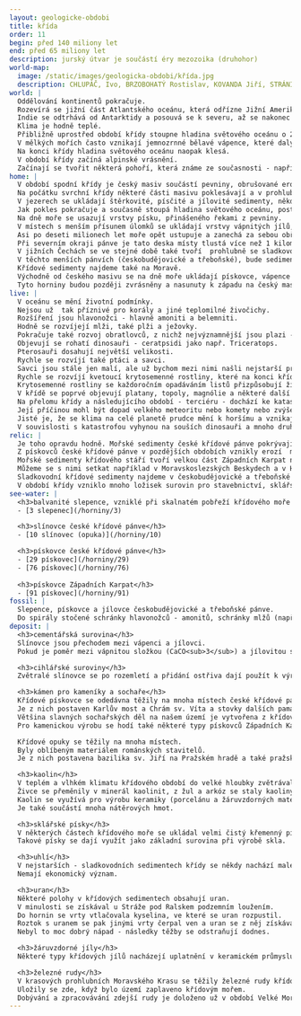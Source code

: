 ```yaml
---
layout: geologicke-obdobi
title: křída
order: 11
begin: před 140 miliony let
end: před 65 miliony let
description: jurský útvar je součástí éry mezozoika (druhohor)
world-map:
  image: /static/images/geologicka-obdobi/křída.jpg
  description: CHLUPÁČ, Ivo, BRZOBOHATÝ Rostislav, KOVANDA Jiří, STRÁNÍK Zdeněk. Geologická minulost České republiky. Vydání první. ACADEMIA, nakladatelství AV ČR. Praha, 2002. 436 stran. ISBN 80-200-0914-0
world: |
  Oddělování kontinentů pokračuje.
  Rozevírá se jižní část Atlantského oceánu, která odřízne Jižní Ameriku od Afriky.
  Indie se odtrhává od Antarktidy a posouvá se k severu, až se nakonec srazí s čínskou deskou.
  Klima je hodně teplé.
  Přibližně uprostřed období křídy stoupne hladina světového oceánu o 200 až 300 metrů a moře zaplaví velké části pevniny (včetně podstatné části našeho území).
  V mělkých mořích často vznikají jemnozrnné bělavé vápence, které daly tomuto období jméno - psací křída.
  Na konci křídy hladina světového oceánu naopak klesá.
  V období křídy začíná alpinské vrásnění.
  Začínají se tvořit některá pohoří, která známe ze současnosti - například Alpy a Karpaty.
home: |
  V období spodní křídy je český masiv součástí pevniny, obrušované erozí.
  Na počátku svrchní křídy některé části masivu poklesávají a v prohlubních vznikají sladkovodní jezera.
  V jezerech se ukládají štěrkovité, písčité a jílovité sedimenty, někdy vznikají malé uhelné sloje.
  Jak pokles pokračuje a současně stoupá hladina světového oceánu, postupně je severní část českého masivu zaplavena mělkým mořem.
  Na dně moře se usazují vrstvy písku, přinášeného řekami z pevniny.
  V místech s menším přísunem úlomků se ukládají vrstvy vápnitých jílů, slínů (opuk) až vápenců.
  Asi po deseti milionech let moře opět ustupuje a zanechá za sebou obří desku svrchnokřídových sedimentů - českou křídovou pánev.
  Při severním okraji pánve je tato deska místy tlustá více než 1 kilometr.
  V jižních Čechách se ve stejné době také tvoří  prohlubně se sladkovodními jezery, v nichž se ukládají vrstvy štěrků, písků a jílů.
  V těchto menších pánvích (českobudějovické a třeboňské), bude sedimentace pokračovat i v následujícím období - terciéru. Moře sem však nepronikne.
  Křídové sedimenty najdeme také na Moravě.
  Východně od českého masivu se na dně moře ukládají pískovce, vápence a jílovce, vyskytují se také vulkanické horniny.
  Tyto horniny budou později zvrásněny a nasunuty k západu na český masiv. Stanou se součástí Západních Karpat.
live: |
  V oceánu se mění životní podmínky.
  Nejsou už  tak příznivé pro korály a jiné teplomilné živočichy.
  Rozšíření jsou hlavonožci - hlavně amoniti a belemniti.
  Hodně se rozvíjejí mlži, také plži a ježovky.
  Pokračuje také rozvoj obratlovců, z nichž nejvýznamnější jsou plazi - mořští plesiosauři a mosasauři a suchozemští dinosauři.
  Objevují se rohatí dinosauři - ceratpsidi jako např. Triceratops.
  Pterosauři dosahují největší velikosti.
  Rychle se rozvíjí také ptáci a savci. 
  Savci jsou stále jen malí, ale už bychom mezi nimi našli nejstarší primáty, prapředky lidoopů a lidí.
  Rychle se rozvíjí kvetoucí krytosemenné rostliny, které na konci křídy už výrazně převažují nad nahosemennými.
  Krytosemenné rostliny se každoročním opadáváním listů přizpůsobují životu v mírném klimatickém pásu se střídáním teplých a chladných ročních období.
  V křídě se poprvé objevují platany, topoly, magnólie a některé další rostliny, známé ze současnosti.
  Na přelomu křídy a následujícího období - terciéru - dochází ke katastrofě.
  Její příčinou mohl být dopad velkého meteoritu nebo komety nebo zvýšená vulkanická činnost.
  Jisté je, že se klima na celé planetě prudce mění k horšímu a vznikají mohutné vlny tsunami a obrovské lesní požáry.
  V souvislosti s katastrofou vyhynou na souších dinosauři a mnoho druhů rostlin, v oceánech vymírají mnozí mořští plazi, amoniti a někteří mlži a mnoho dalších organizmů.
relic: |
  Je toho opravdu hodně. Mořské sedimenty české křídové pánve pokrývají obrovskou rozlohu ve Středočeském kraji a v Praze, v Ústeckém, Libereckém, Královéhradeckém a Pardubickém kraji. 
  Z pískovců české křídové pánve v pozdějších obdobích vznikly erozí  malebné útvary a skalní města Českého Ráje, Česko-saského Švýcarska, Adršpašsko-teplických Skal, Broumovských Stěn a Kokořínska.
  Mořské sedimenty křídového stáří tvoří velkou část Západních Karpat na východě našeho území.
  Můžeme se s nimi setkat například v Moravskoslezských Beskydech a v Hostýnsko-vsetínské hornatině.
  Sladkovodní křídové sedimenty najdeme v českobudějovické a třeboňské pánvi v jižních Čechách.
  V období křídy vzniklo mnoho ložisek surovin pro stavebnictví, sklářský a keramický průmysl a také některá ložiska železných rud a uranu.
see-water: |
  <h3>balvanité slepence, vzniklé při skalnatém pobřeží křídového moře na okrajích české křídové pánve</h3>
  - [3 slepenec](/horniny/3)

  <h3>slínovce české křídové pánve</h3>
  - [10 slínovec (opuka)](/horniny/10)

  <h3>pískovce české křídové pánve</h3>
  - [29 pískovec](/horniny/29)
  - [76 pískovec](/horniny/76)
  
  <h3>pískovce Západních Karpat</h3>
  - [91 pískovec](/horniny/91)
fossil: |
  Slepence, pískovce a jílovce českobudějovické a třeboňské pánve.
  Do spirály stočené schránky hlavonožců - amonitů, schránky mlžů (např. ústřic) a ježovek, kosti ryb, zuby žraloků, velmi vzácné kosti mořských plazů mosasaurů a létajících plazů pterosaurů.
deposit: |
  <h3>cementářská surovina</h3>
  Slínovce jsou přechodem mezi vápenci a jílovci.
  Pokud je poměr mezi vápnitou složkou (CaCO<sub>3</sub>) a jílovitou složkou (SiO<sub>2</sub>, Al<sub>2O<sub>3</sub>) optimální, dají se využít k výrobě cementu i bez přidávání dalších přísad.

  <h3>cihlářské suroviny</h3>
  Zvětralé slínovce se po rozemletí a přidání ostřiva dají použít k výrobě cihel a pálené střešní krytiny.

  <h3>kámen pro kameníky a sochaře</h3>
  Křídové pískovce se odedávna těžily na mnoha místech české křídové pánve.
  Je z nich postaven Karlův most a Chrám sv. Víta a stovky dalších památek.
  Většina slavných sochařských děl na našem území je vytvořena z křídových pískovců.
  Pro kamenickou výrobu se hodí také některé typy pískovců Západních Karpat.

  Křídové opuky se těžily na mnoha místech.
  Byly oblíbeným materiálem románských stavitelů.
  Je z nich postavena bazilika sv. Jiří na Pražském hradě a také pražské rotundy.

  <h3>kaolin</h3>
  V teplém a vlhkém klimatu křídového období do velké hloubky zvětrávaly žuly na Karlovarsku a karbonské arkózy na Plzeňsku.
  Živce se přeměnily v minerál kaolinit, z žul a arkóz se staly kaoliny.
  Kaolin se využívá pro výrobu keramiky (porcelánu a žáruvzdorných materiálů) a jako plnivo do papíru a gumy.
  Je také součástí mnoha nátěrových hmot.

  <h3>sklářské písky</h3>
  V některých částech křídového moře se ukládal velmi čistý křemenný písek.
  Takové písky se dají využít jako základní surovina při výrobě skla.

  <h3>uhlí</h3>
  V nejstarších - sladkovodních sedimentech křídy se někdy nachází malé sloje uhlí.
  Nemají ekonomický význam.

  <h3>uran</h3>
  Některé polohy v křídových sedimentech obsahují uran.
  V minulosti se získával u Stráže pod Ralskem podzemním loužením.
  Do hornin se vrty vtlačovala kyselina, ve které se uran rozpustil.
  Roztok s uranem se pak jinými vrty čerpal ven a uran se z něj získával.
  Nebyl to moc dobrý nápad - následky těžby se odstraňují dodnes.

  <h3>žáruvzdorné jíly</h3>
  Některé typy křídových jílů nacházejí uplatnění v keramickém průmyslu.

  <h3>železné rudy</h3>
  V krasových prohlubních Moravského Krasu se těžily železné rudy křídového stáří.
  Uložily se zde, když bylo území zaplaveno křídovým mořem.
  Dobývání a zpracovávání zdejší rudy je doloženo už v období Velké Moravy a trvalo až do konce 19. století.
---
```

